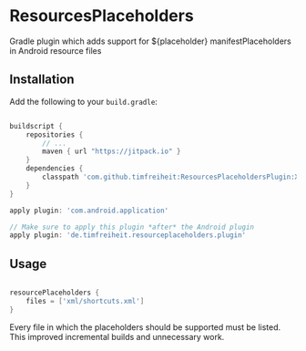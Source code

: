 ResourcesPlaceholders
======

Gradle plugin which adds support for ${placeholder} manifestPlaceholders in Android resource files   

Installation
------------

Add the following to your `build.gradle`:

```gradle

buildscript {
    repositories {
        // ...
        maven { url "https://jitpack.io" }
    }
    dependencies {
        classpath 'com.github.timfreiheit:ResourcesPlaceholdersPlugin:X.X.X'
    }
}

apply plugin: 'com.android.application'

// Make sure to apply this plugin *after* the Android plugin
apply plugin: 'de.timfreiheit.resourceplaceholders.plugin'

```

Usage
------------

```gradle

resourcePlaceholders {
    files = ['xml/shortcuts.xml']
}

```

Every file in which the placeholders should be supported must be listed.
This improved incremental builds and unnecessary work.

